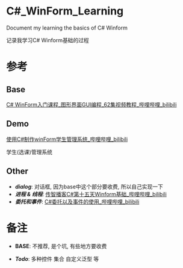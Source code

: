 # C#_WinForm_Learning

Document my learning the basics of C# Winform

记录我学习C# Winform基础的过程



# 参考

## Base

[C# WinForm入门课程_图形界面GUI编程_62集视频教程_哔哩哔哩_bilibili](https://www.bilibili.com/video/BV1d7411F7PG?p=1)

## Demo

[使用C#制作winForm学生管理系统_哔哩哔哩_bilibili](https://www.bilibili.com/video/BV1zJ411k7cQ?p=1)

学生(选课)管理系统

## Other

* ___dialog___: 对话框, 因为base中这个部分要收费, 所以自己实现一下
* ___进程 & 线程___: [传智播客C#第十五天Winform基础_哔哩哔哩_bilibili](https://www.bilibili.com/video/BV1fW411v7Sd?p=11)
* ___委托和事件___: [C#委托以及事件的使用_哔哩哔哩_bilibili](https://www.bilibili.com/video/BV157411j7E8?p=3)



# 备注

* __BASE__: 不推荐, 是个坑, 有些地方要收费

* ___Todo___:  多种控件 集合 自定义泛型 等

